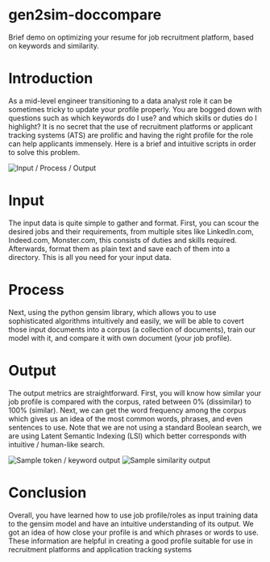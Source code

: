# gen2sim-doccompare
Brief demo on optimizing your resume for job recruitment platform, based on keywords and similarity.

# Introduction
As a mid-level engineer transitioning to a data analyst role it can be sometimes tricky to update your profile properly. You are bogged down with questions such as which keywords do I use? and which skills or duties do I highlight? It is no secret that the use of recruitment platforms or applicant tracking systems (ATS) are prolific and having the right profile for the role can help applicants immensely. Here is a brief and intuitive scripts in order to solve this problem.

![Input / Process / Output](https://miro.medium.com/max/656/1*Ymgn-pZJJ978a2Vu0cuifQ.png)

# Input
The input data is quite simple to gather and format. First, you can scour the desired jobs and their requirements, from multiple sites like LinkedIn.com, Indeed.com, Monster.com, this consists of duties and skills required. Afterwards, format them as plain text and save each of them into a directory. This is all you need for your input data.

# Process
Next, using the python gensim library, which allows you to use sophisticated algorithms intuitively and easily, we will be able to covert those input documents into a corpus (a collection of documents), train our model with it, and compare it with own document (your job profile).

# Output
The output metrics are straightforward. First, you will know how similar your job profile is compared with the corpus, rated between 0% (dissimilar) to 100% (similar). Next, we can get the word frequency among the corpus which gives us an idea of the most common words, phrases, and even sentences to use.
Note that we are not using a standard Boolean search, we are using Latent Semantic Indexing (LSI) which better corresponds with intuitive / human-like search.

![Sample token / keyword output](https://miro.medium.com/max/656/1*ke-McwlBqQx2BB1cAiNK-A.png)
![Sample similarity output](https://miro.medium.com/max/372/1*C_kWbvpeJdrQ7n1wET1ReA.jpeg)

# Conclusion
Overall, you have learned how to use job profile/roles as input training data to the gensim model and have an intuitive understanding of its output. We got an idea of how close your profile is and which phrases or words to use. These information are helpful in creating a good profile suitable for use in recruitment platforms and application tracking systems
